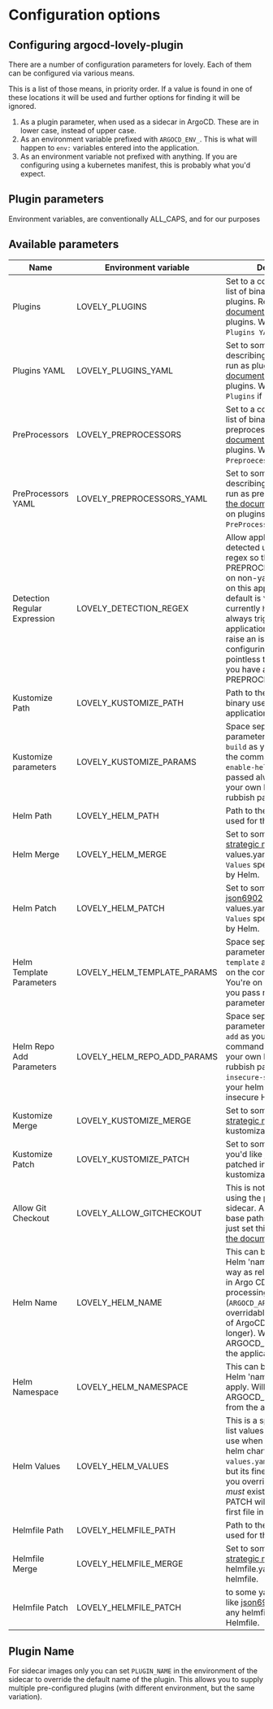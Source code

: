 # Configuration options

## Configuring argocd-lovely-plugin

There are a number of configuration parameters for lovely. Each of them can be configured via various means.

This is a list of those means, in priority order. If a value is found in one of these locations it will be used and further options for finding it will be ignored.

1. As a plugin parameter, when used as a sidecar in ArgoCD. These are in lower case, instead of upper case.
2. As an environment variable prefixed with `ARGOCD_ENV_`. This is what will happen to `env:` variables entered into the application.
3. As an environment variable not prefixed with anything. If you are configuring using a kubernetes manifest, this is probably what you'd expect.

## Plugin parameters

Environment variables, are conventionally ALL_CAPS, and for our purposes

## Available parameters
|Name | Environment variable | Description | Default |
| ---- | -------------------- | ----------- | ------- |
| Plugins | LOVELY_PLUGINS | Set to a comma separated list of binaries to run as plugins. Read [the documentation](plugins.md) for more on plugins. Will not be used if `Plugins YAML` is set. |  |
| Plugins YAML | LOVELY_PLUGINS_YAML | Set to some YAML describing the binaries to run as plugins. Read [the documentation](plugins.md) for more on plugins. Will override `Plugins` if set. |  |
| PreProcessors | LOVELY_PREPROCESSORS | Set to a comma separated list of binaries to run as preprocessors. Read [the documentation](plugins.md) for more on plugins. Will not be used if `Preproecessors YAML` is set. |  |
| PreProcessors YAML | LOVELY_PREPROCESSORS_YAML | Set to some YAML describing the binaries to run as preprocessors. Read [the documentation](plugins.md) for more on plugins. Will override `PreProcessors` if set. |  |
| Detection Regular Expression | LOVELY_DETECTION_REGEX | Allow applications to be detected using a different regex so that a PREPROCESSOR that works on non-yaml files can run on this application. The default is `\.ya?ml$`. (Note: currently `helmfile.d/` will always trigger an application being detected, raise an issue if this needs configuring too). This is pointless to change unless you have a PREPROCESSOR defined. | \.ya?ml$ |
| Kustomize Path | LOVELY_KUSTOMIZE_PATH | Path to the kustomize binary used for this application | kustomize |
| Kustomize parameters | LOVELY_KUSTOMIZE_PARAMS | Space separated extra parameters to `kustomize build` as you might use on the command line. `--enable-helm` is already passed always. You're on your own here if you pass rubbish parameters. |  |
| Helm Path | LOVELY_HELM_PATH | Path to the helm binary used for this application | helm |
| Helm Merge | LOVELY_HELM_MERGE | Set to some yaml you'd like [strategic merged](https://kubectl.docs.kubernetes.io/references/kustomize/kustomization/patchesstrategicmerge/) into the values.yaml (or first `Helm Values` specified file) used by Helm. |  |
| Helm Patch | LOVELY_HELM_PATCH | Set to some yaml you'd like [json6902](https://kubectl.docs.kubernetes.io/references/kustomize/kustomization/patchesjson6902/) patched into the values.yaml (or first `Helm Values` specified file) used by Helm. |  |
| Helm Template Parameters | LOVELY_HELM_TEMPLATE_PARAMS | Space separated extra parameters to `Helm template` as you might use on the command line. You're on your own here if you pass rubbish parameters. |  |
| Helm Repo Add Parameters | LOVELY_HELM_REPO_ADD_PARAMS | Space separated extra parameters to `Helm repo add` as you might use on the command line. You're on your own here if you pass rubbish parameters. `--insecure-skip-tls-verify` if your helm chart is on an insecure HTTPS server. |  |
| Kustomize Merge | LOVELY_KUSTOMIZE_MERGE | Set to some yaml you'd like [strategic merged](https://kubectl.docs.kubernetes.io/references/kustomize/kustomization/patchesstrategicmerge/) into any kustomization.yaml found. |  |
| Kustomize Patch | LOVELY_KUSTOMIZE_PATCH | Set to some yaml or json you'd like [json6902](https://kubectl.docs.kubernetes.io/references/kustomize/kustomization/patchesjson6902/) patched into any kustomization.yaml found. |  |
| Allow Git Checkout | LOVELY_ALLOW_GITCHECKOUT | This is not necessary when using the plugin as a sidecar. Allows kustomize base paths to work. Do **not** just set this without reading [the documentation](allow_git.md) | false |
| Helm Name | LOVELY_HELM_NAME | This can be used to set the Helm 'name' in the same way as releaseName works in Argo CD's standard Helm processing. (`ARGOCD_APP_NAME` used to be overridable in old versions of ArgoCD, but is no longer). Will default to ARGOCD_APP_NAME from the application. |  |
| Helm Namespace | LOVELY_HELM_NAMESPACE |  This can be used to set the Helm 'namespace' it will apply. Will default to ARGOCD_APP_NAMESPACE from the application. |  |
| Helm Values | LOVELY_HELM_VALUES | This is a space separated list values files you'd like to use when rendering the helm chart. Defaults to `values.yaml` if that exists, but its fine if it doesn't. If you override this the file *must* exist. MERGE and PATCH will be applied to the first file in this list. |  |
| Helmfile Path | LOVELY_HELMFILE_PATH | Path to the helmfile binary used for this application | helmfile |
| Helmfile Merge | LOVELY_HELMFILE_MERGE | Set to some yaml you'd like [strategic merged](https://kubectl.docs.kubernetes.io/references/kustomize/kustomization/patchesstrategicmerge/) into any helmfile.yaml used by helmfile. |  |
| Helmfile Patch | LOVELY_HELMFILE_PATCH | to some yaml or json you'd like [json6902](https://kubectl.docs.kubernetes.io/references/kustomize/kustomization/patchesjson6902/) patched into any helmfile.yaml used by Helmfile. |  |
## Plugin Name

For sidecar images only you can set `PLUGIN_NAME` in the environment of the sidecar to override the default name of the plugin. This allows you to supply multiple pre-configured plugins (with different environment, but the same variation).
